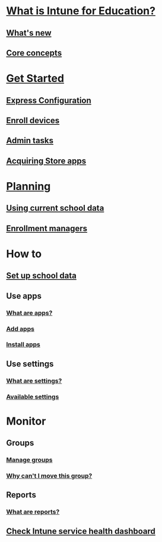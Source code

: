 # [What is Intune for Education?](overview/what-is-intune-for-education.md)
## [What's new](overview/whats-new-in-edu.md)
## [Core concepts](overview/core-concepts.md)

# [Get Started](get-started/get-started.md)
## [Express Configuration](get-started/express-configuration.md)
## [Enroll devices](get-started/add-devices.md)
## [Admin tasks](get-started/admin-tasks.md)
## [Acquiring Store apps](get-started/acquire-store-apps.md)

# [Planning](plan/plan-overview.md)
## [Using current school data](get-started/school-data-sync.md)
## [Enrollment managers](plan/enrollment-managers.md)

# How to
## [Set up school data](how-to/set-up-sds.md)
## Use apps
### [What are apps?](apps/apps-intune-education.md)
### [Add apps](apps/add-apps.md)
### [Install apps](apps/install-apps.md)
## Use settings
### [What are settings?](settings/settings-intune-education.md)
### [Available settings](settings/settings.md)

# Monitor
## Groups
### [Manage groups](groups/groups-intune-education.md)
### [Why can't I move this group?](groups/why-cant-i-move-this-group.md)
## Reports
### [What are reports?](reports/reports-intune-education.md)
## [Check Intune service health dashboard](reports/service-health.md)
